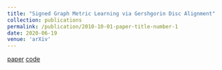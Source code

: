 ```yaml
---
title: "Signed Graph Metric Learning via Gershgorin Disc Alignment"
collection: publications
permalink: /publication/2010-10-01-paper-title-number-1
date: 2020-06-19
venue: 'arXiv'
---
```


[paper](https://arxiv.org/abs/2006.08816) [code](https://github.com/bobchengyang/SGML)
